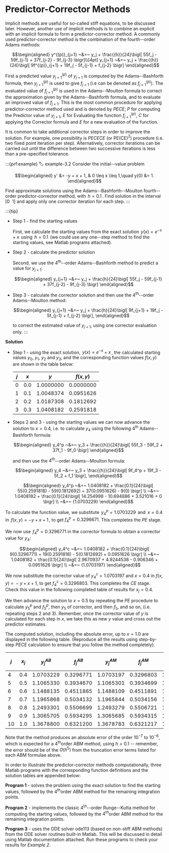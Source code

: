 # Predictor-Corrector Methods

Implicit methods are useful for so-called stiff equations, to be
discussed later. However, another use of implicit methods is to combine
an explicit with an implicit formula to form a predictor-corrector
method. A commonly used predictor-corrector method is the combination of
the fourth--order Adams methods: 

$$\begin{aligned}
    y^{(p)}_{j+1} ~&=~ y_j + \frac{{h}}{24}\bigl[
    55f_j - 59f_{j-1} + 37f_{j-2} - 9f_{j-3}
    \bigr]\\[4pt]
    y_{j+1} ~&=~ y_j + \frac{{h}}{24}\bigl[
    9f^{(p)}_{j+1} + 19f_j - 5f_{j-1} + f_{j-2}
    \bigr]    
\end{aligned}$$ 

First a predicted value $y^{(p)}_{j+1}$ of $y_{j+1}$ is
computed by the Adams--Bashforth formula, then $y^{(p)}_{j+1}$ is used
to give $f_{j+1}$ (i.e can be denoted as $f^{(p)}_{j+1}$). The evaluated
value of $f^{(p)}_{j+1}$ is used in the Adams--Moulton formula to
correct the approximation given by the Adams--Bashforth formula, and to
evaluate an improved value of $f_{j+1}$. This is the most common
procedure for applying predictor-corrector method used and is denoted by
*PECE*; $P$ for computing the Predictor value of $y_{j+1}$, $E$ for
Evaluating the function $f^{(p)}_{j+1}$, $C$ for applying the Corrector
formula and $E$ for a new evaluation of the function.

It is common to take additional corrector steps in order to improve the
solution. For example, one possibility is *PECECE* (or PE(CE)$^2$)
procedure (i.e. two fixed point iteration per step). Alternatively,
corrector iterations can be carried out until the difference between two
successive iterations is less than a pre-specified tolerance.

:::{prf:example}
:label: example-3.2
Consider the initial--value problem 

$$\begin{aligned}
        y' &= -y + x + 1, & 0 \leq x \leq 1,\quad y(0) &= 1.       
\end{aligned}$$ 

Find approximate solutions using the
Adams--Bashforth--Moulton fourth--order predictor-corrector method, with
$\,h=0.1\,$. Find solution in the interval $[0~~1]$ and apply only one
corrector iteration for each step.
:::


:::{tip}
- Step 1 - find the starting values

    First, we calculate the starting values from the exact solution
    $\,y(x) = e^{-x} + x\,$ using $\,h = 0.1\,$ (we could use any one--step
    method to find the starting values, see Matlab programs attached).

- Step 2 - calculate the predictor solution    

    Second, we use the $4^\text{th}$--order Adams--Bashforth method to
    predict a value for $y_{j+1}$: 
    
    $$\begin{aligned}
            y_{j+1} ~&=~ y_j + \frac{h}{24}\bigl[
            55f_j - 59f_{j-1} + 37f_{j-2} - 9f_{j-3}
            \bigr]            
    \end{aligned}$$

- Step 3 - calculate the corrector solution
    and then use the $4^\text{th}$--order Adams--Moulton method:

    $$\begin{aligned}
            y_{j+1} ~&=~ y_j + \frac{h}{24}\bigl[
            9f_{j+1} + 19f_j - 5f_{j-1} + f_{j-2}
            \bigr],            
    \end{aligned}$$ 

    to correct the estimated value of $y_{j+1}$, using one
    corrector evaluation only.
:::

**Solution**

- Step 1 - using the exact solution, $\,y(x) = e^{-x} + x\,$, the
    calculated starting values $y_0$, $y_1$, $y_2$ and $y_3$, and the
    corresponding function values $f(x,y)$ are shown in the table below:

    | $j$ | $x$ | $y$ | $f(x,y)$ |
    |--|--|--|--|
    |0 | 0.0 | 1.0000000 | 0.0000000|
    |1 | 0.1 | 1.0048374 | 0.0951626|
    |2 | 0.2 | 1.0187308 | 0.1812692|
    |3 | 0.3 | 1.0408182 | 0.2591818|

- Steps 2 and 3 - using the starting values we can now advance the
    solution to $x = {0.4}$, i.e. to calculate $y_4$ using the
    following $4^\text{th}$ Adams--Bashforth formula: 
    
    $$\begin{aligned}
        y_4^p ~&=~ y_3 + \frac{{h}}{24}\bigl[
        55f_3 - 59f_2 + 37f_1 - 9f_0
        \bigr]        
    \end{aligned}$$ 
    
    and then use the $4^\text{th}$--order Adams--Moulton formula: 
    
    $$\begin{aligned}
        y_4 ~&=~ y_3 + \frac{{h}}{24}\bigl[
        9f_4^p + 19f_3 - 5f_2 + f_1
        \bigr],        
    \end{aligned}$$ 
    
    $$\begin{aligned}
        y_4^p ~&=~ 1.0408182 + \frac{0.1}{24}\bigl[
        55(0.2591818) - 59(0.1812692) + 37(0.0951626) - 9(0)
        \bigr] \\
         ~&=~ 1.0408182 + \frac{0.1}{24}\bigl[
        14.254998 - 10.694886 + 3.521016 + 0
        \bigr] \\
         ~&=~ {1.0703229}       
    \end{aligned}$$

To calculate the function value, we substitute $\,y_4^p = 1.0703229\,$
and $\,x = 0.4\,$ in $\,f(x,y) = -y + x + 1\,$, to get
$f_4^p = 0.3296671$. This completes the $PE$ stage.

We now use $\,f_4^p = 0.3296771$ in the corrector formula to obtain a
corrector value for $y_4$: 

$$\begin{aligned}
        y_4^c ~&=~ 1.0408182 + \frac{0.1}{24}\bigl[
        9(0.3296771) + 19(0.2591818) - 5(0.1812692) + 0.0951626
        \bigr] \\
         ~&=~ 1.0408182 + \frac{0.1}{24}\bigl[
        2.9670937 + 4.9244538 - 0.906346 + 0.0951626
        \bigr] \\
        ~&=~ {1.0703197}        
\end{aligned}$$

We now substitute the corrector value of $y_{4}^c = 1.0703197$ and
$x = 0.4$ in $f(x,y) ~=~ -y + x + 1$, to get
$f_4^c = 0.3296803$. This completes the $CE$ stage. Check
this value in the following completed table of results for $x_j = 0.4$.

We then advance the solution to $x = 0.5$ by repeating the $PE$
procedure to calculate $y^{p}_{5}$ and $f^{p}_5$, then $y_{5}$ of
corrector, and then $f_5$, and so on, (i.e. repeating steps 2 and 3).
Remember, once the corrector value of $y$ is calculated for each step in
$x$, we take this as new $y$ value and cross out the predictor
estimates.

The computed solution, including the absolute error, up to $x=1.0$ are
displayed in the following table. (Reproduce all the results using
step-by-step $PECE$ calculation to ensure that you follow the method
completely).


| $j$ | $x_j$ | $y^{AB}_j$ | $f^{AB}_j$ | $y^{AM}_j$ | $f^{AM}_j$ | $y_{ex}$ | $\|y_{ex} - y^{AM}_j\|$ |
|--|--|--|--|--|--|--|--|
|4 | 0.4 | 1.0703229 | 0.3296771 | 1.0703197 | 0.3296803 | 1.0703200 | 0.0000003|
|5 | 0.5 | 1.1065330 | 0.3934670 | 1.1065301 | 0.3934699 | 1.1065307 | 0.0000006|
|6 | 0.6 | 1.1488135 | 0.4511865 | 1.1488109 | 0.4511891 | 1.1488116 | 0.0000007|
|7 | 0.7 | 1.1965868 | 0.5034132 | 1.1965844 | 0.5034156 | 1.1965853 | 0.0000009|
|8 | 0.8 | 1.2493301 | 0.5506699 | 1.2493279 | 0.5506721 | 1.2493290 | 0.0000010|
|9 | 0.9 | 1.3065705 | 0.5934295 | 1.3065685 | 0.5934315 | 1.3065697 | 0.0000011|
|10 | 1.0 | 1.3678800 | 0.6321200 | 1.3678783 | 0.6321217 | 1.3678794 | 0.0000012|


Note that the method produces an absolute error of the order $10^{-7}$
to $10^{-6}$, which is expected for a $4^\text{th}$order ABM method,
using $h = 0.1$ -- remember, the error should be of the $O(h^5)$ from
the truncation error terms listed for each ABM formulae above.


In order to illustrate the predictor-corrector methods computationally,
three Matlab programs with the corresponding function definitions and
the solution tables are appended below:

**Program 1** - solves the problem using the exact solution to find the
starting values, followed by the $4^\text{th}$order ABM method for the
remaining integration points.

**Program 2** - implements the classic $4^{th}$--order Runge--Kutta
method for computing the starting values, followed by the $4^{th}$order
ABM method for the remaining integration points.

**Program 3** - uses the ODE solver ode113 (based on non-stiff ABM
methods) from the ODE solver routines built-in Matlab. This will be
discussed in detail using Matlab documentation attached. Run these
programs to check your results for *Example 2*.
